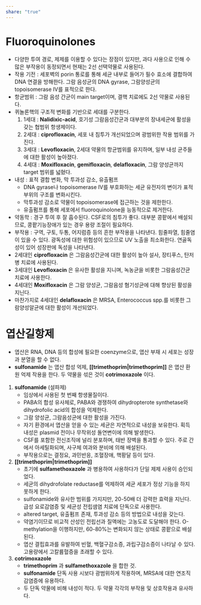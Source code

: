 ```yaml
---
share: "true"
---
```


# Fluoroquinolones

- 다양한 투여 경로, 제제를 이용할 수 있다는 장점이 있지만, 과다 사용으로 인해 수많은 부작용이 동정되면서 현재는 2선 선택약물로 사용된다.
- 작용 기전 : 세포벽의 porin 통로를 통해 세균 내부로 들어가 필수 효소에 결합하여 DNA 연결을 방해한다. 그람 음성균의 DNA gyrase, 그람양성균의 topoisomerase Ⅳ를 표적으로 한다.
- 항균범위 : 그람 음성 간균이 main target이며, 결핵 치료에도 2선 약물로 사용된다.
- 퀴놀론핵의 구조적 변화를 기반으로 세대를 구분한다.
	1) 1세대 : **Nalidixic-acid**, 호기성 그람음성간균과 대부분의 장내세균에 활성을 갖는 협범위 항생제이다.
	2) 2세대 : **ciprofloxacin**, 세포 내 침투가 개선되었으며 광범위한 작용 범위를 가진다.
	3) 3세대 : **Levofloxacin**, 2세대 약물의 항균범위를 유지하며, 일부 내성 균주들에 대한 활성이 높아졌다.
	4) 4세대 : **Moxifloxacin**, **gemifloxacin**, **delafloxacin**, 그람 양성균까지 target 범위를 넓혔다.
- 내성 : 표적 결합 변화, 막 투과성 감소, 유출펌프
	- DNA gyrase나 topoisomerase Ⅳ를 부호화하는 세균 유전자의 변이가 표적 부위의 구조를 변화시킨다.
	- 막투과성 감소로 약물이 topoisomerase에 접근하는 것을 제한한다.
	- 유출펌프를 통해 세포에서 fluoroquinolone을 능동적으로 제거한다.
- 약동학 : 경구 투여 후 잘 흡수된다. CSF로의 침투가 좋다. 대부분 콩팥에서 배설되므로, 콩팥기능장애가 있는 경우 용량 조절이 필요하다.
- 부작용 : 구역, 구토, 두통, 어지럼증 등의 흔한 부작용을 나타낸다. 힘줄파열, 힘줄염이 있을 수 있다. 광독성에 대한 위험성이 있으므로 UV 노출을 최소화한다. 연골독성이 있어 성장판에 독성을 나타낸다.
- 2세대인 **ciprofloxacin** 은 그람음성간균에 대한 활성이 높아 설사, 장티푸스, 탄저병 치료에 사용된다.
- 3세대인 **Levofloxacin** 은 유사한 활성을 지니며, 녹농균을 비롯한 그람음성간균 치료에 사용한다.
- 4세대인 **Moxifloxacin** 은 그람 양성균, 그람음성 혐기성균에 대해 향상된 활성을 지닌다.
- 마찬가지로 4세대인 **delafloxacin** 은 MRSA, Enterococcus spp.를 비롯한 그람양성알균에 대한 활성이 개선되었다.

# 엽산길항제

- 엽산은 RNA, DNA 등의 합성에 필요한 coenzyme으로, 엽산 부재 시 세포는 성장과 분열을 할 수 없다.
- **sulfonamide** 는 엽산 합성 억제, **[[trimethoprim|trimethoprim]]** 은 엽산 환원 억제 작용을 한다. 두 약물을 섞은 것이 **cotrimoxazole** 이다.

1) **sulfonamide** (설파제)
	- 임상에서 사용된 첫 번째 항생물질이다.
	- PABA의 합성 유사체로, PABA와 경쟁하여 dihydropterote synthetase와 dihydrofolic acid의 합성을 억제한다.
	- 그람 양성균, 그람음성균에 대한 활성을 가진다.
	- 자기 환경에서 엽산을 얻을 수 있는 세균은 자연적으로 내성을 보유한다. 획득 내성은 plasmid 전이나 무작위성 돌연변이에 의해 발생한다.
	- CSF를 포함한 전신조직에 널리 분포하며, 태반 장벽을 통과할 수 있다. 주로 간에서 아세틸화되며, 사구체 여과와 분비에 의해 배설된다.
	- 부작용으로는 결정요, 과민반응, 조혈장애, 핵황달 등이 있다.
2) **[[trimethoprim|trimethoprim]]**
	- 초기에 **sulfamethoxazole** 과 병용하여 사용하다가 단일 제제 사용이 승인되었다.
	- 세균의 dihydrofolate reductase를 억제하여 세균 세포가 정상 기능을 하지 못하게 한다.
	- sulfonamide와 유사한 범위를 가지지만, 20-50배 더 강력한 효력을 지닌다. 급성 요로감염증 및 세균성 전립샘염 치료에 단독으로 사용한다.
	- altered target, 유출펌프 존재, 투과성 감소 등의 방법으로 내성을 갖는다.
	- 약염기이므로 비교적 산성인 전립선과 질액에는 고농도로 도달해야 한다. O-methylation을 이행하지만, 60-80%는 변화되지 않는 상태로 콩팥으로 배설된다.
	- 엽산 결핍효과를 유발하여 빈혈, 백혈구감소증, 과립구감소증이 나타날 수 있다. 고용량에서 고칼륨혈증을 초래할 수 있다.
3) **cotrimoxazole** 
	- **trimethoprim** 과 **sulfamethoxazole** 을 합한 것.
	- **sulfonamide** 단독 사용 시보다 광범위하게 작용하며, MRSA에 대한 연조직감염증에 유용하다.
	- 두 단독 약물에 비해 내성이 적다. 두 약물 각각의 부작용 및 상호작용과 유사하다.